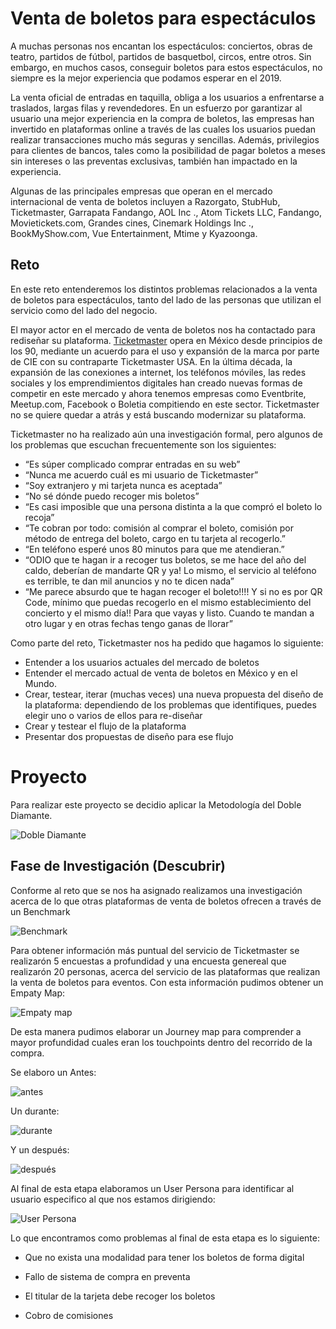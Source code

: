 # Venta de boletos para espectáculos

A muchas personas nos encantan los espectáculos: conciertos, obras de teatro, partidos de fútbol, partidos de basquetbol, circos, entre otros. Sin embargo, en muchos casos, conseguir boletos para estos espectáculos, no siempre es la mejor experiencia que podamos esperar en el 2019. 

La venta oficial de entradas en taquilla, obliga a los usuarios a enfrentarse a traslados, largas filas y revendedores. En un esfuerzo por garantizar al usuario una mejor experiencia en la compra de boletos, las empresas han invertido en plataformas online a través de las cuales los usuarios puedan realizar transacciones mucho más seguras y sencillas. Además, privilegios para clientes de bancos, tales como la posibilidad de pagar boletos a meses sin intereses o las preventas exclusivas, también han impactado en la experiencia.

Algunas de las principales empresas que operan en el mercado internacional de venta de boletos incluyen a Razorgato, StubHub, Ticketmaster, Garrapata Fandango, AOL Inc ., Atom Tickets LLC, Fandango, Movietickets.com, Grandes cines, Cinemark Holdings Inc ., BookMyShow.com, Vue Entertainment, Mtime y Kyazoonga.

## Reto
 
En este reto entenderemos los distintos problemas relacionados a la venta de boletos para espectáculos, tanto del lado de las personas que utilizan el servicio como del lado del negocio.  

El mayor actor en el mercado de venta de boletos nos ha contactado para rediseñar su plataforma. [Ticketmaster](https://www.ticketmaster.com.mx/) opera en México desde principios de los 90, mediante un acuerdo para el uso y expansión de la marca por parte de CIE con su contraparte Ticketmaster USA.  En la última década, la expansión de las conexiones a internet, los teléfonos móviles, las redes sociales y los emprendimientos digitales han creado nuevas formas de competir en este mercado y ahora tenemos empresas como Eventbrite, Meetup.com, Facebook o Boletia compitiendo en este sector. Ticketmaster no se quiere quedar a atrás y está buscando modernizar su plataforma. 

Ticketmaster no ha realizado aún una investigación formal, pero algunos de los problemas que escuchan frecuentemente son los siguientes:

* “Es súper complicado comprar entradas en su web”
* “Nunca me acuerdo cuál es mi usuario de Ticketmaster”
* “Soy extranjero y mi tarjeta nunca es aceptada”
* “No sé dónde puedo recoger mis boletos”
* “Es casi imposible que una persona distinta a la que compró el boleto lo recoja”
* “Te cobran por todo: comisión al comprar el boleto, comisión por método de entrega del boleto, cargo en tu tarjeta al recogerlo.”
* “En teléfono esperé unos 80 minutos para que me atendieran.” 
* “ODIO que te hagan ir a recoger tus boletos, se me hace del año del caldo, deberían de mandarte QR y ya! Lo mismo, el servicio al teléfono es terrible, te dan mil anuncios y no te dicen nada”
* “Me parece absurdo que te hagan recoger el boleto!!!! Y si no es por QR Code, mínimo que puedas recogerlo en el mismo establecimiento del concierto y el mismo día!! Para que vayas y listo. Cuando te mandan a otro lugar y en otras fechas tengo ganas de llorar”


Como parte del reto, Ticketmaster nos ha pedido que hagamos lo siguiente:

- Entender a los usuarios actuales del mercado de boletos
- Entender el mercado actual de venta de boletos en México y en el Mundo.
- Crear, testear, iterar (muchas veces) una nueva propuesta del diseño de la plataforma: 
  dependiendo de los problemas que identifiques, puedes elegir uno o varios de ellos para re-diseñar
- Crear y testear el flujo de la plataforma
- Presentar dos propuestas de diseño para ese flujo


# Proyecto

Para realizar este proyecto se decidio aplicar la Metodología del Doble Diamante.

![Doble Diamante](https://cdn-images-1.medium.com/max/1200/1*SMzrCmeHFigBD9zwXcWDrQ.jpeg)

## Fase de Investigación (Descubrir)

Conforme al reto que se nos ha asignado realizamos una investigación acerca de lo que otras plataformas de venta de boletos ofrecen a través de un Benchmark

![Benchmark](https://i.ibb.co/64bfhC0/Captura-de-pantalla-2019-06-04-a-la-s-22-57-53.png)

Para obtener información más puntual del servicio de Ticketmaster se realizarón 5 encuestas a profundidad y una encuesta genereal que realizarón 20 personas, acerca del servicio de las plataformas que realizan la venta de boletos para eventos.
Con esta información pudimos obtener un Empaty Map:

![Empaty map](https://i.ibb.co/vB3xD9S/Captura-de-pantalla-2019-06-04-a-la-s-23-09-37.png)

De esta manera pudimos elaborar un Journey map para comprender a mayor profundidad cuales eran los touchpoints dentro del  recorrido de la compra. 

Se elaboro un Antes:

![antes](https://i.ibb.co/y4Kc0pQ/Captura-de-pantalla-2019-06-04-a-la-s-23-19-36.png)

Un durante:

![durante](https://i.ibb.co/4Wpqq3C/Captura-de-pantalla-2019-06-04-a-la-s-23-20-03.png)

Y un después:

![después](https://i.ibb.co/Z2byK9g/Captura-de-pantalla-2019-06-04-a-la-s-23-20-22.png)

Al final de esta etapa elaboramos un User Persona para identificar al usuario especifico al que nos estamos dirigiendo:

![User Persona](https://i.ibb.co/2SBLC74/Captura-de-pantalla-2019-06-04-a-la-s-23-37-10.png)

Lo que encontramos como problemas al final de esta etapa es lo siguiente:

* Que no exista una modalidad para tener los boletos de forma digital

* Fallo de sistema de compra en preventa

* El titular de la tarjeta debe recoger los boletos

* Cobro de comisiones


